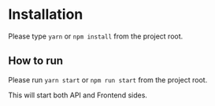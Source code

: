 # Installation

Please type `yarn` or `npm install` from the project root.

## How to run

Please run `yarn start` or `npm run start` from the project root.

This will start both API and Frontend sides.
